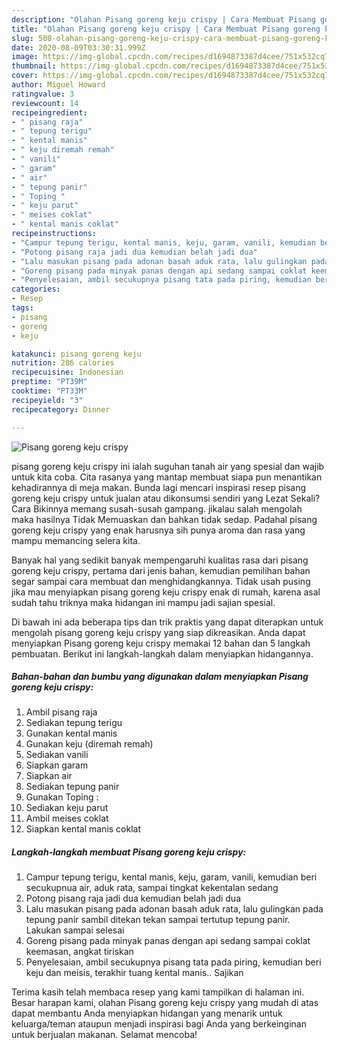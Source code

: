 ```yaml
---
description: "Olahan Pisang goreng keju crispy | Cara Membuat Pisang goreng keju crispy Yang Enak Dan Lezat"
title: "Olahan Pisang goreng keju crispy | Cara Membuat Pisang goreng keju crispy Yang Enak Dan Lezat"
slug: 508-olahan-pisang-goreng-keju-crispy-cara-membuat-pisang-goreng-keju-crispy-yang-enak-dan-lezat
date: 2020-08-09T03:30:31.999Z
image: https://img-global.cpcdn.com/recipes/d1694873387d4cee/751x532cq70/pisang-goreng-keju-crispy-foto-resep-utama.jpg
thumbnail: https://img-global.cpcdn.com/recipes/d1694873387d4cee/751x532cq70/pisang-goreng-keju-crispy-foto-resep-utama.jpg
cover: https://img-global.cpcdn.com/recipes/d1694873387d4cee/751x532cq70/pisang-goreng-keju-crispy-foto-resep-utama.jpg
author: Miguel Howard
ratingvalue: 3
reviewcount: 14
recipeingredient:
- " pisang raja"
- " tepung terigu"
- " kental manis"
- " keju diremah remah"
- " vanili"
- " garam"
- " air"
- " tepung panir"
- " Toping "
- " keju parut"
- " meises coklat"
- " kental manis coklat"
recipeinstructions:
- "Campur tepung terigu, kental manis, keju, garam, vanili, kemudian beri secukupnua air, aduk rata, sampai tingkat kekentalan sedang"
- "Potong pisang raja jadi dua kemudian belah jadi dua"
- "Lalu masukan pisang pada adonan basah aduk rata, lalu gulingkan pada tepung panir sambil ditekan tekan sampai tertutup tepung panir. Lakukan sampai selesai"
- "Goreng pisang pada minyak panas dengan api sedang sampai coklat keemasan, angkat tiriskan"
- "Penyelesaian, ambil secukupnya pisang tata pada piring, kemudian beri keju dan meisis, terakhir tuang kental manis.. Sajikan"
categories:
- Resep
tags:
- pisang
- goreng
- keju

katakunci: pisang goreng keju 
nutrition: 286 calories
recipecuisine: Indonesian
preptime: "PT39M"
cooktime: "PT33M"
recipeyield: "3"
recipecategory: Dinner

---
```



![Pisang goreng keju crispy](https://img-global.cpcdn.com/recipes/d1694873387d4cee/751x532cq70/pisang-goreng-keju-crispy-foto-resep-utama.jpg)


pisang goreng keju crispy ini ialah suguhan tanah air yang spesial dan wajib untuk kita coba. Cita rasanya yang mantap membuat siapa pun menantikan kehadirannya di meja makan.
Bunda lagi mencari inspirasi resep pisang goreng keju crispy untuk jualan atau dikonsumsi sendiri yang Lezat Sekali? Cara Bikinnya memang susah-susah gampang. jikalau salah mengolah maka hasilnya Tidak Memuaskan dan bahkan tidak sedap. Padahal pisang goreng keju crispy yang enak harusnya sih punya aroma dan rasa yang mampu memancing selera kita.



Banyak hal yang sedikit banyak mempengaruhi kualitas rasa dari pisang goreng keju crispy, pertama dari jenis bahan, kemudian pemilihan bahan segar sampai cara membuat dan menghidangkannya. Tidak usah pusing jika mau menyiapkan pisang goreng keju crispy enak di rumah, karena asal sudah tahu triknya maka hidangan ini mampu jadi sajian spesial.


Di bawah ini ada beberapa tips dan trik praktis yang dapat diterapkan untuk mengolah pisang goreng keju crispy yang siap dikreasikan. Anda dapat menyiapkan Pisang goreng keju crispy memakai 12 bahan dan 5 langkah pembuatan. Berikut ini langkah-langkah dalam menyiapkan hidangannya.

<!--inarticleads1-->

##### Bahan-bahan dan bumbu yang digunakan dalam menyiapkan Pisang goreng keju crispy:

1. Ambil  pisang raja
1. Sediakan  tepung terigu
1. Gunakan  kental manis
1. Gunakan  keju (diremah remah)
1. Sediakan  vanili
1. Siapkan  garam
1. Siapkan  air
1. Sediakan  tepung panir
1. Gunakan  Toping :
1. Sediakan  keju parut
1. Ambil  meises coklat
1. Siapkan  kental manis coklat




<!--inarticleads2-->

##### Langkah-langkah membuat Pisang goreng keju crispy:

1. Campur tepung terigu, kental manis, keju, garam, vanili, kemudian beri secukupnua air, aduk rata, sampai tingkat kekentalan sedang
1. Potong pisang raja jadi dua kemudian belah jadi dua
1. Lalu masukan pisang pada adonan basah aduk rata, lalu gulingkan pada tepung panir sambil ditekan tekan sampai tertutup tepung panir. Lakukan sampai selesai
1. Goreng pisang pada minyak panas dengan api sedang sampai coklat keemasan, angkat tiriskan
1. Penyelesaian, ambil secukupnya pisang tata pada piring, kemudian beri keju dan meisis, terakhir tuang kental manis.. Sajikan




Terima kasih telah membaca resep yang kami tampilkan di halaman ini. Besar harapan kami, olahan Pisang goreng keju crispy yang mudah di atas dapat membantu Anda menyiapkan hidangan yang menarik untuk keluarga/teman ataupun menjadi inspirasi bagi Anda yang berkeinginan untuk berjualan makanan. Selamat mencoba!
